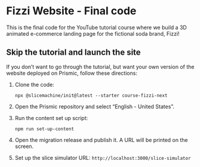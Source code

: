 # Fizzi Website - Final code

This is the final code for the YouTube tutorial course where we build a 3D animated e-commerce landing page for the fictional soda brand, Fizzi!



## Skip the tutorial and launch the site

If you don’t want to go through the tutorial, but want your own version of the website deployed on Prismic, follow these directions:

1. Clone the code:
    
    ```tsx
    npx @slicemachine/init@latest --starter course-fizzi-next
    ```
    
2. Open the Prismic repository and select “English - United States”.
3. Run the content set up script:
    
    ```tsx
    npm run set-up-content
    ```
    
4. Open the migration release and publish it. A URL will be printed on the screen.
5. Set up the slice simulator URL: `http://localhost:3000/slice-simulator`
